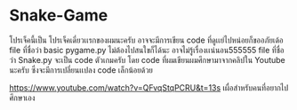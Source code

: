 # Snake-Game
โปรเจ็คนี้เป็น โปรเจ็คเดี่ยวเเรกของผมนะครับ 
อาจจะมีการเขียน code ที่ดูเเย่ไปหน่อยก็ขออภัยเด้อ
file ที่ชื่อว่า basic pygame.py ไม่ต้องไปสนใขก็ได้นะ อาจไม่รู้เรื่องเเน่นอน555555
file ที่ชื่อว่า Snake.py จะเป็น code ตัวเกมครับ
โดย code ที่ผมเขียนผมศึกษามาจากคลิปใน Youtube นะครับ ซึ่งจะมีการเปลี่ยนเเปลง code เล็กน้อยด้วย

https://www.youtube.com/watch?v=QFvqStqPCRU&t=13s เผื่อสำหรับคนที่อยากไปศึกษาเอง

